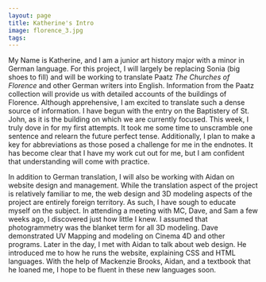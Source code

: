 ```yaml
---
layout: page
title: Katherine's Intro
image: florence_3.jpg
tags:
---
```

My Name is Katherine, and I am a junior art history major with a minor in German language. For this project, I will largely be replacing Sonia (big shoes to fill) and will be working to translate Paatz _The Churches of Florence_ and other German writers into English. Information from the Paatz collection will provide us with detailed accounts of the buildings of Florence. Although apprehensive, I am excited to translate such a dense source of information. I have begun with the entry on the Baptistery of St. John, as it is the building on which we are currently focused. This week, I truly dove in for my first attempts. It took me some time to unscramble one sentence and relearn the future perfect tense. Additionally, I plan to make a key for abbreviations as those posed a challenge for me in the endnotes. It has become clear that I have my work cut out for me, but I am confident that understanding will come with practice.

In addition to German translation, I will also be working with Aidan on website design and management. While the translation aspect of the project is relatively familiar to me, the web design and 3D modeling aspects of the project are entirely foreign territory. As such, I have sough to educate myself on the subject. In attending a meeting with MC, Dave, and Sam a few weeks ago, I discovered just how little I knew. I assumed that photogrammetry was the blanket term for all 3D modeling. Dave demonstrated UV Mapping and modeling on Cinema 4D and other programs. Later in the day, I met with Aidan to talk about web design. He introduced me to how he runs the website, explaining CSS and HTML languages. With the help of Mackenzie Brooks, Aidan, and a textbook that he loaned me, I hope to be fluent in these new languages soon.
